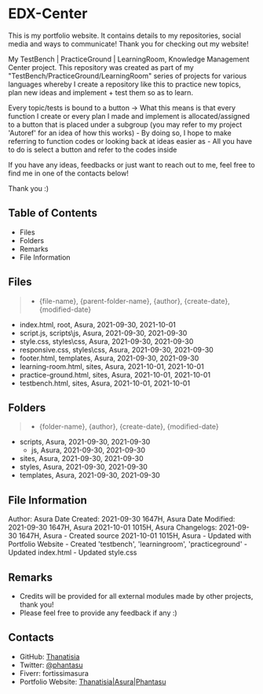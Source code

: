 # EDX-Center

This is my portfolio website. It contains details to my repositories, social media and ways to communicate!
Thank you for checking out my website!

My TestBench | PracticeGround | LearningRoom, Knowledge Management Center project.
This repository was created as part of my "TestBench/PracticeGround/LearningRoom" series of projects for various languages whereby I create a repository like this to practice new topics, plan new ideas and implement + test them so as to learn.

Every topic/tests is bound to a button -> What this means is that every function I create or every plan I made and implement is allocated/assigned to a button that is placed under a subgroup (you may refer to my project 'Autoref' for an idea of how this works)
    - By doing so, I hope to make referring to function codes or looking back at ideas easier as
    - All you have to do is select a button and refer to the codes inside

If you have any ideas, feedbacks or just want to reach out to me, feel free to find me in one of the contacts below!

Thank you :)

## Table of Contents

- Files
- Folders
- Remarks
- File Information

## Files

> - {file-name}, {parent-folder-name}, {author}, {create-date}, {modified-date}

- index.html, root, Asura, 2021-09-30, 2021-10-01
- script.js, scripts\js, Asura, 2021-09-30, 2021-09-30
- style.css, styles\css, Asura, 2021-09-30, 2021-09-30
- responsive.css, styles\css, Asura, 2021-09-30, 2021-09-30
- footer.html, templates, Asura, 2021-09-30, 2021-09-30
- learning-room.html, sites, Asura, 2021-10-01, 2021-10-01
- practice-ground.html, sites, Asura, 2021-10-01, 2021-10-01
- testbench.html, sites, Asura, 2021-10-01, 2021-10-01

## Folders

> - {folder-name}, {author}, {create-date}, {modified-date}

- scripts, Asura, 2021-09-30, 2021-09-30
  - js, Asura, 2021-09-30, 2021-09-30
- sites, Asura, 2021-09-30, 2021-09-30
- styles, Asura, 2021-09-30, 2021-09-30
- templates, Asura, 2021-09-30, 2021-09-30

## File Information

Author: Asura
Date Created: 2021-09-30 1647H, Asura
Date Modified:
    2021-09-30 1647H, Asura
    2021-10-01 1015H, Asura
Changelogs:
    2021-09-30 1647H, Asura
        - Created source
    2021-10-01 1015H, Asura
        - Updated with Portfolio Website
        - Created 'testbench', 'learningroom', 'practiceground'
        - Updated index.html
        - Updated style.css

## Remarks

- Credits will be provided for all external modules made by other projects, thank you!
- Please feel free to provide any feedback if any :)

## Contacts

- GitHub: [Thanatisia](https://github.com/Thanatisia)
- Twitter: [@phantasu](https://twitter.com/phantasu)
- Fiverr: fortissimasura
- Portfolio Website: [Thanatisia|Asura|Phantasu](https://thanatisia.github.io/my-portfolio-website)
